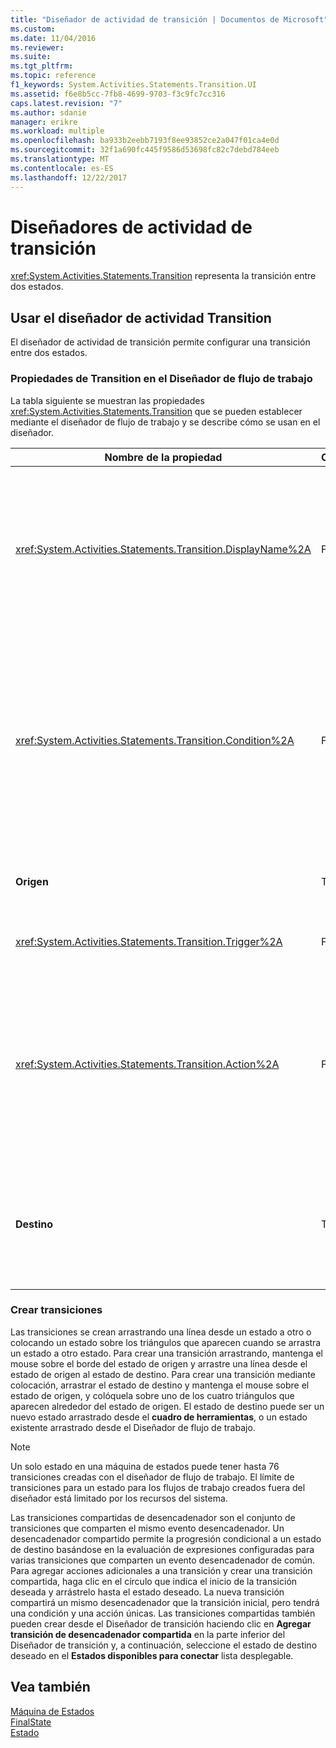 ```yaml
---
title: "Diseñador de actividad de transición | Documentos de Microsoft"
ms.custom: 
ms.date: 11/04/2016
ms.reviewer: 
ms.suite: 
ms.tgt_pltfrm: 
ms.topic: reference
f1_keywords: System.Activities.Statements.Transition.UI
ms.assetid: f6e8b5cc-7fb8-4699-9703-f3c9fc7cc316
caps.latest.revision: "7"
ms.author: sdanie
manager: erikre
ms.workload: multiple
ms.openlocfilehash: ba933b2eebb7193f8ee93852ce2a047f01ca4e0d
ms.sourcegitcommit: 32f1a690fc445f9586d53698fc82c7debd784eeb
ms.translationtype: MT
ms.contentlocale: es-ES
ms.lasthandoff: 12/22/2017
---
```

# <a name="transition-activity-designer"></a>Diseñadores de actividad de transición
<xref:System.Activities.Statements.Transition> representa la transición entre dos estados.  
  
## <a name="using-the-transition-activity-designer"></a>Usar el diseñador de actividad Transition  
 El diseñador de actividad de transición permite configurar una transición entre dos estados.  
  
### <a name="transition-properties-in-the-workflow-designer"></a>Propiedades de Transition en el Diseñador de flujo de trabajo  
 La tabla siguiente se muestran las propiedades <xref:System.Activities.Statements.Transition> que se pueden establecer mediante el diseñador de flujo de trabajo y se describe cómo se usan en el diseñador.  
  
|Nombre de la propiedad|Obligatorio|Uso|  
|-------------------|--------------|-----------|  
|<xref:System.Activities.Statements.Transition.DisplayName%2A>|False|Especifica el nombre descriptivo del diseñador de actividades <xref:System.Activities.Statements.Transition>. El valor predeterminado es **T1**. El valor se puede editar en la cuadrícula de propiedades, en el encabezado del diseñador expandido de la transición y en el encabezado de la sección de acción desde el diseñador expandido de la transición. <xref:System.Activities.Activity.DisplayName%2A> se usa en la ruta de navegación que se muestra en la parte superior del diseñador de flujo de trabajo.<br /><br /> Aunque el valor de la propiedad <xref:System.Activities.Activity.DisplayName%2A> no sea obligatorio, el procedimiento recomendado es usar uno.|  
|<xref:System.Activities.Statements.Transition.Condition%2A>|False|Si está presente, especifica una expresión que se debe evaluar como **True** antes de que el control pasa al estado de destino. Esta condición se puede editar en la cuadrícula de propiedades y en el diseñador expandido de transición. Varias condiciones en una transición compartida se evalúan en el orden en que aparecen en el diseñador de la transición. **Nota:** tenga en cuenta que si el <xref:System.Activities.Statements.Transition.Condition%2A> de una transición se evalúa en **False** (o todas las condiciones de una transición de desencadenador compartido se evalúan como **False**), no lo harán la transición se producen y se reprogramarán todos los desencadenadores para todas las transiciones desde el estado. En este tutorial, no puede suceder esta situación debido a la forma en que están configuradas las condiciones (tenemos acciones específicas para determinar si el supuesto es correcto o incorrecto).|  
|**Origen**|True|Indica el estado del que esta transición se origina. Al hacer clic en el nombre del estado de origen se cambia la vista de diseñador a una vista expandida de ese estado. Se establece este valor cuando la transición se crea y no se puede cambiar.|  
|<xref:System.Activities.Statements.Transition.Trigger%2A>|False|Especifica la actividad cuya finalización inicia la transición. Para establecer esta actividad, arrastre una actividad desde la **cuadro de herramientas** y colóquela sobre la **desencadenador** sección de la transición.|  
|<xref:System.Activities.Statements.Transition.Action%2A>|False|Especifica la actividad que se ejecuta cuando la actividad desencadenadora se completa y el <xref:System.Activities.Statements.Transition.Condition%2A>, si existe, se evalúa como **true**. Se ejecuta esta actividad en la transición al estado de destino, después de que la actividad <xref:System.Activities.Statements.State.Exit%2A> para el estado de origen, si existe, se ejecute. Cuando el Diseñador de transición se expande, este valor se puede establecer arrastrando una actividad desde la **cuadro de herramientas** y colocándola sobre la **acción** sección de la transición. Puede haber varias acciones para una única transición. Las acciones individuales se pueden expandir y contraer, y se pueden ordenar haciendo clic en la flecha arriba o abajo que aparece en la acción cuando hay varias acciones en una transición.|  
|**Destino**|True|Indica el estado al que cambia la máquina de estados después de que la transición se complete. Esto corresponde a la propiedad <xref:System.Activities.Statements.Transition.To%2A> de la transición en el modelo de objetos. Al hacer clic en el nombre del estado de destino se cambia la vista de diseñador a una vista expandida de ese estado. Se establece este valor cuando la transición se crea y se puede cambiar arrastrando la flecha que conecta la transición al estado de destino en el diseñador.|  
  
### <a name="creating-transitions"></a>Crear transiciones  
 Las transiciones se crean arrastrando una línea desde un estado a otro o colocando un estado sobre los triángulos que aparecen cuando se arrastra un estado a otro estado. Para crear una transición arrastrando, mantenga el mouse sobre el borde del estado de origen y arrastre una línea desde el estado de origen al estado de destino. Para crear una transición mediante colocación, arrastrar el estado de destino y mantenga el mouse sobre el estado de origen, y colóquela sobre uno de los cuatro triángulos que aparecen alrededor del estado de origen. El estado de destino puede ser un nuevo estado arrastrado desde el **cuadro de herramientas**, o un estado existente arrastrado desde el Diseñador de flujo de trabajo.  
  
> [!NOTE]
>  Un solo estado en una máquina de estados puede tener hasta 76 transiciones creadas con el diseñador de flujo de trabajo. El límite de transiciones para un estado para los flujos de trabajo creados fuera del diseñador está limitado por los recursos del sistema.  
  
 Las transiciones compartidas de desencadenador son el conjunto de transiciones que comparten el mismo evento desencadenador. Un desencadenador compartido permite la progresión condicional a un estado de destino basándose en la evaluación de expresiones configuradas para varias transiciones que comparten un evento desencadenador de común. Para agregar acciones adicionales a una transición y crear una transición compartida, haga clic en el círculo que indica el inicio de la transición deseada y arrástrelo hasta el estado deseado. La nueva transición compartirá un mismo desencadenador que la transición inicial, pero tendrá una condición y una acción únicas. Las transiciones compartidas también pueden crear desde el Diseñador de transición haciendo clic en **Agregar transición de desencadenador compartida** en la parte inferior del Diseñador de transición y, a continuación, seleccione el estado de destino deseado en el  **Estados disponibles para conectar** lista desplegable.  
  
## <a name="see-also"></a>Vea también  
 [Máquina de Estados](../workflow-designer/statemachine-activity-designer.md)   
 [FinalState](../workflow-designer/finalstate-activity-designer.md)   
 [Estado](../workflow-designer/state-activity-designer.md)